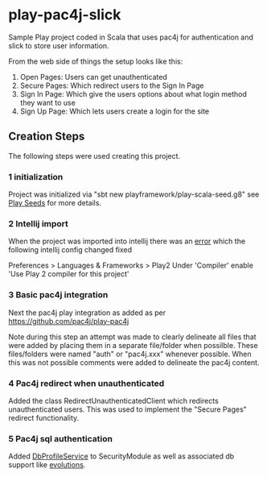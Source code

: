 # play-pac4j-slick
Sample Play project coded in Scala that uses pac4j for authentication and slick to store user information.

From the web side of things the setup looks like this:
 
1. Open Pages: Users can get unauthenticated
2. Secure Pages: Which redirect users to the Sign In Page
3. Sign In Page: Which give the users options about what login method they want to use
4. Sign Up Page: Which lets users create a login for the site


## Creation Steps
The following steps were used creating this project.

### 1 initialization
Project was initialized via "sbt new playframework/play-scala-seed.g8" see [Play Seeds](https://www.playframework.com/download#seeds) for more details.

### 2 Intellij import
When the project was imported into intellij there was an [error](http://stackoverflow.com/questions/33203437/sbt-compilation-for-play-framework-2-x-disabled-by-default) which the following intellij config changed fixed

Preferences > Languages & Frameworks > Play2
Under 'Compiler' enable 'Use Play 2 compiler for this project'

### 3 Basic pac4j integration
Next the pac4j play integration as added as per https://github.com/pac4j/play-pac4j

Note during this step an attempt was made to clearly delineate all files that were added by placing them in a separate file/folder when possilble.
These files/folders were named "auth" or "pac4j.xxx" whenever possible. When this was not possible comments were added to delineate the pac4j content.

### 4 Pac4j redirect when unauthenticated
Added the class RedirectUnauthenticatedClient which redirects unauthenticated users. This was used to implement the "Secure Pages" redirect functionality. 

### 5 Pac4j sql authentication
Added [DbProfileService](http://www.pac4j.org/2.0.x/docs/authenticators/sql.html) to SecurityModule as well as associated db support like [evolutions](https://www.playframework.com/documentation/2.5.x/Evolutions).